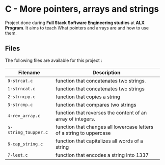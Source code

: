 # C - More pointers, arrays and strings

Project done during **Full Stack Software Engineering studies** at **ALX Program**. It aims to teach What pointers and arrays are and how to use them.

## Files
The following files are available for this project :

| Filename | Description |
| -------- | ----------- |
| `0-strcat.c`         | function that concatenates two strings. |
| `1-strncat.c`        | function that concatenates two strings |
| `2-strncpy.c`        |  function that copies a string |
| `3-strcmp.c`         | function that compares two strings |
| `4-rev_array.c`      | function that reverses the content of an array of integers. |
| `5-string_toupper.c` | function that changes all lowercase letters of a string to uppercase |
| `6-cap_string.c`     | function that capitalizes all words of a string |
| `7-leet.c`           | function that encodes a string into 1337 |

